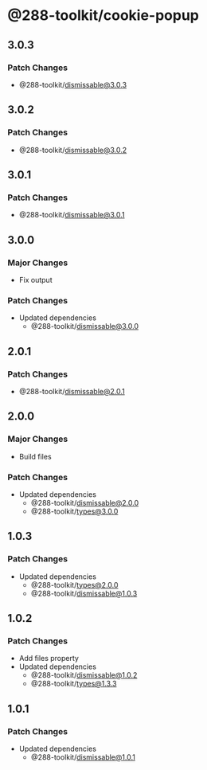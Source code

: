 # @288-toolkit/cookie-popup

## 3.0.3

### Patch Changes

- @288-toolkit/dismissable@3.0.3

## 3.0.2

### Patch Changes

- @288-toolkit/dismissable@3.0.2

## 3.0.1

### Patch Changes

- @288-toolkit/dismissable@3.0.1

## 3.0.0

### Major Changes

- Fix output

### Patch Changes

- Updated dependencies
  - @288-toolkit/dismissable@3.0.0

## 2.0.1

### Patch Changes

- @288-toolkit/dismissable@2.0.1

## 2.0.0

### Major Changes

- Build files

### Patch Changes

- Updated dependencies
  - @288-toolkit/dismissable@2.0.0
  - @288-toolkit/types@3.0.0

## 1.0.3

### Patch Changes

- Updated dependencies
  - @288-toolkit/types@2.0.0
  - @288-toolkit/dismissable@1.0.3

## 1.0.2

### Patch Changes

- Add files property
- Updated dependencies
  - @288-toolkit/dismissable@1.0.2
  - @288-toolkit/types@1.3.3

## 1.0.1

### Patch Changes

- Updated dependencies
  - @288-toolkit/dismissable@1.0.1
